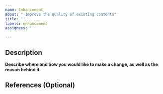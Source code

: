```yaml
---
name: Enhancement
about: " Improve the quality of existing contents"
title: ''
labels: enhancement
assignees: ''

---
```


## Description
**Describe where and how you would like to make a change, as well as the reason behind it.**

## References (Optional)

